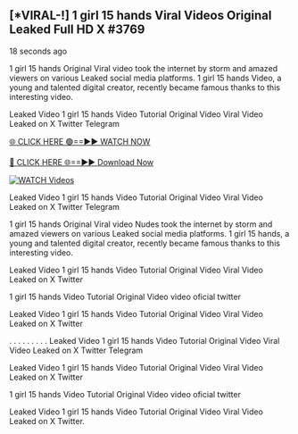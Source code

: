 ## [*VIRAL-!] 1 girl 15 hands Viral Videos Original Leaked Full HD X #3769

18 seconds ago

1 girl 15 hands Original Viral video took the internet by storm and amazed viewers on various Leaked social media platforms. 1 girl 15 hands Video, a young and talented digital creator, recently became famous thanks to this interesting video.

Leaked Video 1 girl 15 hands Video Tutorial Original Video Viral Video Leaked on X Twitter Telegram


[🌐 CLICK HERE 🟢==►► WATCH NOW](https://wtach.club/leakvideo/)

[🔴 CLICK HERE 🌐==►► Download Now](https://wtach.club/leakvideo/)

[![WATCH Videos](https://i.imgur.com/dJHk4Zq.gif)](https://wtach.club/leakvideo/)


Leaked Video 1 girl 15 hands Video Tutorial Original Video Viral Video Leaked on X Twitter Telegram

1 girl 15 hands Original Viral video Nudes took the internet by storm and amazed viewers on various Leaked social media platforms. 1 girl 15 hands, a young and talented digital creator, recently became famous thanks to this interesting video.

Leaked Video 1 girl 15 hands Video Tutorial Original Video Viral Video Leaked on X Twitter

1 girl 15 hands Video Tutorial Original Video video oficial twitter

Leaked Video 1 girl 15 hands Video Tutorial Original Video Viral Video Leaked on X Twitter

. . . . . . . . . Leaked Video 1 girl 15 hands Video Tutorial Original Video Viral Video Leaked on X Twitter Telegram

Leaked Video 1 girl 15 hands Video Tutorial Original Video Viral Video Leaked on X Twitter

1 girl 15 hands Video Tutorial Original Video video oficial twitter

Leaked Video 1 girl 15 hands Video Tutorial Original Video Viral Video Leaked on X Twitter.
